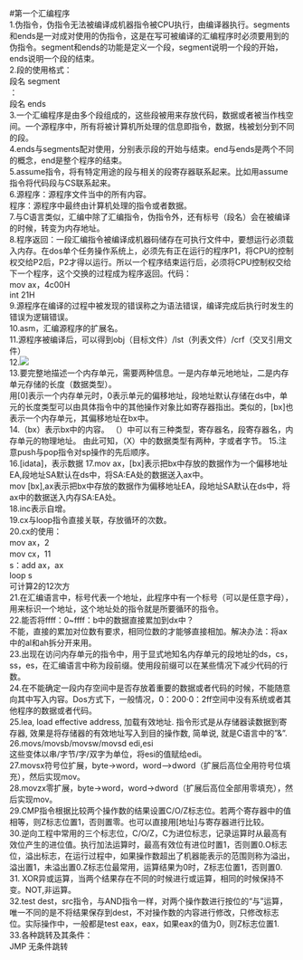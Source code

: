 ﻿﻿﻿﻿﻿﻿﻿﻿﻿﻿﻿﻿﻿﻿﻿﻿﻿﻿﻿#第一个汇编程序  1.伪指令，伪指令无法被编译成机器指令被CPU执行，由编译器执行。segments和ends是一对成对使用的伪指令，这是在写可被编译的汇编程序时必须要用到的伪指令。segment和ends的功能是定义一个段，segment说明一个段的开始，ends说明一个段的结束。  2.段的使用格式：  段名 segment          ：  段名 ends  3.一个汇编程序是由多个段组成的，这些段被用来存放代码，数据或者被当作栈空间。一个源程序中，所有将被计算机所处理的信息即指令，数据，栈被划分到不同的段。  4.ends与segments配对使用，分别表示段的开始与结束。end与ends是两个不同的概念，end是整个程序的结束。  5.assume指令，将有特定用途的段与相关的段寄存器联系起来。比如用assume指令将代码段与CS联系起来。  6.源程序：源程序文件当中的所有内容。  程序：源程序中最终由计算机处理的指令或者数据。  7.与C语言类似，汇编中除了汇编指令，伪指令外，还有标号（段名）会在被编译的时候，转变为内存地址。  8.程序返回：一段汇编指令被编译成机器码储存在可执行文件中，要想运行必须载入内存。在dos单个任务操作系统上，必须先有正在运行的程序P1，将CPU的控制权交给P2后，P2才得以运行。所以一个程序结束运行后，必须将CPU控制权交给下一个程序，这个交换的过程成为程序返回。代码：  mov ax，4c00H  int 21H  9.源程序在编译的过程中被发现的错误称之为语法错误，编译完成后执行时发生的错误为逻辑错误。  10.asm，汇编源程序的扩展名。  11.源程序被编译后，可以得到obj（目标文件）/lst（列表文件）/crf（交叉引用文件）  12.![](https://github.com/Hy0uka/Warehouse/blob/master/TIM%E5%9B%BE%E7%89%8720190331.png?raw=true)  13.要完整地描述一个内存单元，需要两种信息。一是内存单元地地址，二是内存单元存储的长度（数据类型）。  用[0]表示一个内存单元时，0表示单元的偏移地址，段地址默认存储在ds中，单元的长度类型可以由具体指令中的其他操作对象比如寄存器指出。类似的，[bx]也表示一个内存单元，其偏移地址在bx中。  14.（bx）表示bx中的内容。   （）中可以有三种类型，寄存器名，段寄存器名，内存单元的物理地址。  由此可知，（X）中的数据类型有两种，字或者字节。15.注意push与pop指令对sp操作的先后顺序。  16.[idata]，表示数据17.mov ax，[bx]表示把bx中存放的数据作为一个偏移地址EA,段地址SA默认在ds中，将SA:EA处的数据送入ax中。  mov [bx],ax表示把bx中存放的数据作为偏移地址EA，段地址SA默认在ds中，将ax中的数据送入内存SA:EA处。  18.inc表示自增。  19.cx与loop指令直接关联，存放循环的次数。  20.cx的使用：  mov ax，2   mov cx，11  s：add ax，ax  loop s  可计算2的12次方  21.在汇编语言中，标号代表一个地址，此程序中有一个标号（可以是任意字母），用来标识一个地址，这个地址处的指令就是所要循环的指令。  22.能否将ffff：0~ffff：b中的数据直接累加到dx中？  不能，直接的累加对位数有要求，相同位数的才能够直接相加。解决办法：将ax中的al和ah拆分开来用。  23.出现在访问内存单元的指令中，用于显式地知名内存单元的段地址的ds，cs，ss，es，在汇编语言中称为段前缀。使用段前缀可以在某些情况下减少代码的行数。    24.在不能确定一段内存空间中是否存放着重要的数据或者代码的时候，不能随意 向其中写入内容。Dos方式下，一般情况，0：200·0：2ff空间中没有系统或者其他程序的数据或者代码。  25.lea, load effective address, 加载有效地址. 指令形式是从存储器读数据到寄存器, 效果是将存储器的有效地址写入到目的操作数, 简单说, 就是C语言中的”&”.  26.movs/movsb/movsw/movsd edi,esi  这些变体以串/字节/字/双字为单位，将esi的值赋给edi。  27.movsx符号位扩展，byte->word，word-->dword（扩展后高位全用符号位填充），然后实现mov。    28.movzx零扩展，byte->word，word->dword（扩展后高位全部用零填充），然后实现mov。  29.CMP指令根据比较两个操作数的结果设置C/O/Z标志位。若两个寄存器中的值相等，则Z标志位置1，否则置零。也可以直接用[地址]与寄存器进行比较。  30.逆向工程中常用的三个标志位，C/O/Z，C为进位标志，记录运算时从最高有效位产生的进位值。执行加法运算时，最高有效位有进位时置1，否则置0.O标志位，溢出标志，在运行过程中，如果操作数超出了机器能表示的范围则称为溢出，溢出置1，未溢出置0.Z标志位最常用，运算结果为0时，Z标志位置1，否则置0.  31. XOR异或运算，当两个结果存在不同的时候进行或运算，相同的时候保持不变。NOT,非运算。  32.test dest，src指令，与AND指令一样，对两个操作数进行按位的“与”运算，唯一不同的是不将结果保存到dest，不对操作数的内容进行修改，只修改标志位。实际操作中，一般都是test eax，eax，如果eax的值为0，则Z标志位置1.  33.各种跳转及其条件：  JMP 无条件跳转   